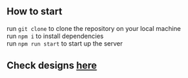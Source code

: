 ## How to start

run `git clone` to clone the repository on your local machine <br/>
run `npm i` to install dependencies <br/>
run `npm run start` to start up the server <br/>

## Check designs <a href='https://github.com/Grace-00/redux-comments-section/tree/master/src/design'>here</a>
